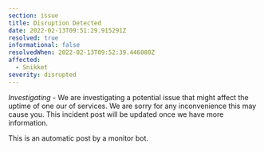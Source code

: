 ```yaml
---
section: issue
title: Disruption Detected
date: 2022-02-13T09:51:29.915291Z
resolved: true
informational: false
resolvedWhen: 2022-02-13T09:52:39.446080Z
affected:
  - Snikket
severity: disrupted
---
```

*Investigating* - We are investigating a potential issue that might affect the uptime of one our of services. We are sorry for any inconvenience this may cause you. This incident post will be updated once we have more information.

This is an automatic post by a monitor bot.
        
